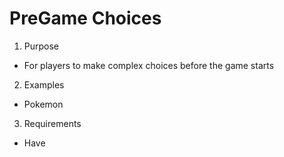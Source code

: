 # PreGame Choices

1. Purpose
  - For players to make complex choices before the game starts
2. Examples
  - Pokemon
3. Requirements
  - Have
